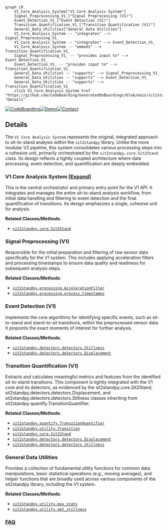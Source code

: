 ```mermaid
graph LR
    V1_Core_Analysis_System["V1 Core Analysis System"]
    Signal_Preprocessing_V1_["Signal Preprocessing (V1)"]
    Event_Detection_V1_["Event Detection (V1)"]
    Transition_Quantification_V1_["Transition Quantification (V1)"]
    General_Data_Utilities["General Data Utilities"]
    V1_Core_Analysis_System -- "integrates" --> Signal_Preprocessing_V1_
    V1_Core_Analysis_System -- "integrates" --> Event_Detection_V1_
    V1_Core_Analysis_System -- "embeds" --> Transition_Quantification_V1_
    Signal_Preprocessing_V1_ -- "provides input to" --> Event_Detection_V1_
    Event_Detection_V1_ -- "provides input to" --> Transition_Quantification_V1_
    General_Data_Utilities -- "supports" --> Signal_Preprocessing_V1_
    General_Data_Utilities -- "supports" --> Event_Detection_V1_
    General_Data_Utilities -- "supports" --> Transition_Quantification_V1_
    click V1_Core_Analysis_System href "https://github.com/CodeBoarding/GeneratedOnBoardings/blob/main/sit2standpy/V1_Core_Analysis_System.md" "Details"
```

[![CodeBoarding](https://img.shields.io/badge/Generated%20by-CodeBoarding-9cf?style=flat-square)](https://github.com/CodeBoarding/CodeBoarding)[![Demo](https://img.shields.io/badge/Try%20our-Demo-blue?style=flat-square)](https://www.codeboarding.org/demo)[![Contact](https://img.shields.io/badge/Contact%20us%20-%20contact@codeboarding.org-lightgrey?style=flat-square)](mailto:contact@codeboarding.org)

## Details

The `V1 Core Analysis System` represents the original, integrated approach to sit-to-stand analysis within the `sit2standpy` library. Unlike the more modular V2 pipeline, this system consolidates various processing steps into a cohesive unit, primarily orchestrated by the `sit2standpy.core.Sit2Stand` class. Its design reflects a tightly coupled architecture where data processing, event detection, and quantification are deeply embedded.

### V1 Core Analysis System [[Expand]](./V1_Core_Analysis_System.md)
This is the central orchestrator and primary entry point for the V1 API. It integrates and manages the entire sit-to-stand analysis workflow, from initial data handling and filtering to event detection and the final quantification of transitions. Its design emphasizes a single, cohesive unit for analysis.


**Related Classes/Methods**:

- <a href="https://github.com/pfizer-opensource/sit2standpy/blob/master/sit2standpy/core.py" target="_blank" rel="noopener noreferrer">`sit2standpy.core.Sit2Stand`</a>


### Signal Preprocessing (V1)
Responsible for the initial preparation and filtering of raw sensor data specifically for the V1 system. This includes applying acceleration filters and processing timestamps to ensure data quality and readiness for subsequent analysis steps.


**Related Classes/Methods**:

- <a href="https://github.com/pfizer-opensource/sit2standpy/blob/master/sit2standpy/processing.py" target="_blank" rel="noopener noreferrer">`sit2standpy.processing.AccelerationFilter`</a>
- <a href="https://github.com/pfizer-opensource/sit2standpy/blob/master/sit2standpy/processing.py" target="_blank" rel="noopener noreferrer">`sit2standpy.processing.process_timestamps`</a>


### Event Detection (V1)
Implements the core algorithms for identifying specific events, such as sit-to-stand and stand-to-sit transitions, within the preprocessed sensor data. It pinpoints the exact moments of interest for further analysis.


**Related Classes/Methods**:

- <a href="https://github.com/pfizer-opensource/sit2standpy/blob/master/sit2standpy/detectors/detectors.py" target="_blank" rel="noopener noreferrer">`sit2standpy.detectors.detectors.Stillness`</a>
- <a href="https://github.com/pfizer-opensource/sit2standpy/blob/master/sit2standpy/detectors/detectors.py" target="_blank" rel="noopener noreferrer">`sit2standpy.detectors.detectors.Displacement`</a>


### Transition Quantification (V1)
Extracts and calculates meaningful metrics and features from the identified sit-to-stand transitions. This component is tightly integrated with the V1 core and its detectors, as evidenced by the sit2standpy.core.Sit2Stand, sit2standpy.detectors.detectors.Displacement, and sit2standpy.detectors.detectors.Stillness classes inheriting from sit2standpy.quantify.TransitionQuantifier.


**Related Classes/Methods**:

- <a href="https://github.com/pfizer-opensource/sit2standpy/blob/master/sit2standpy/quantify.py" target="_blank" rel="noopener noreferrer">`sit2standpy.quantify.TransitionQuantifier`</a>
- <a href="https://github.com/pfizer-opensource/sit2standpy/blob/master/sit2standpy/utility.py" target="_blank" rel="noopener noreferrer">`sit2standpy.utility.Transition`</a>
- <a href="https://github.com/pfizer-opensource/sit2standpy/blob/master/sit2standpy/core.py" target="_blank" rel="noopener noreferrer">`sit2standpy.core.Sit2Stand`</a>
- <a href="https://github.com/pfizer-opensource/sit2standpy/blob/master/sit2standpy/detectors/detectors.py" target="_blank" rel="noopener noreferrer">`sit2standpy.detectors.detectors.Displacement`</a>
- <a href="https://github.com/pfizer-opensource/sit2standpy/blob/master/sit2standpy/detectors/detectors.py" target="_blank" rel="noopener noreferrer">`sit2standpy.detectors.detectors.Stillness`</a>


### General Data Utilities
Provides a collection of fundamental utility functions for common data manipulations, basic statistical operations (e.g., moving averages), and helper functions that are broadly used across various components of the sit2standpy library, including the V1 system.


**Related Classes/Methods**:

- <a href="https://github.com/pfizer-opensource/sit2standpy/blob/master/sit2standpy/utility.py" target="_blank" rel="noopener noreferrer">`sit2standpy.utility.mov_stats`</a>
- <a href="https://github.com/pfizer-opensource/sit2standpy/blob/master/sit2standpy/utility.py" target="_blank" rel="noopener noreferrer">`sit2standpy.utility.get_stillness`</a>




### [FAQ](https://github.com/CodeBoarding/GeneratedOnBoardings/tree/main?tab=readme-ov-file#faq)